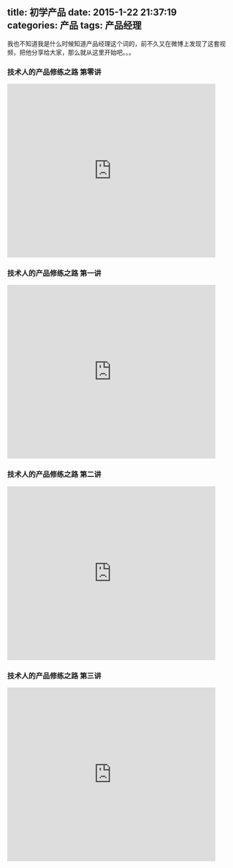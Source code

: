title: 初学产品
date: 2015-1-22 21:37:19
categories: 产品
tags: 产品经理
---
我也不知道我是什么时候知道产品经理这个词的，前不久又在微博上发现了这套视频，把他分享给大家，那么就从这里开始吧。。。  
### 技术人的产品修练之路    第零讲<!--more-->  

<iframe src="http://www.tudou.com/programs/view/html5embed.action?type=0&code=aZQVWpVOEvo&lcode=&resourceId=366570488_06_05_99" allowtransparency="true" allowfullscreen="true" scrolling="no" border="0" frameborder="0" style="width:480px;height:400px;"></iframe>

### 技术人的产品修练之路    第一讲  

<iframe src="http://www.tudou.com/programs/view/html5embed.action?type=0&code=E50GcNAKMQc&lcode=&resourceId=366570488_06_05_99" allowtransparency="true" allowfullscreen="true" scrolling="no" border="0" frameborder="0" style="width:480px;height:400px;"></iframe>


### 技术人的产品修练之路    第二讲  

<iframe src="http://www.tudou.com/programs/view/html5embed.action?type=0&code=2gA6cEJddOc&lcode=&resourceId=366570488_06_05_99" allowtransparency="true" allowfullscreen="true" scrolling="no" border="0" frameborder="0" style="width:480px;height:400px;"></iframe>


### 技术人的产品修练之路    第三讲  

<iframe src="http://www.tudou.com/programs/view/html5embed.action?type=0&code=TymeE_VVdbY&lcode=&resourceId=366570488_06_05_99" allowtransparency="true" allowfullscreen="true" scrolling="no" border="0" frameborder="0" style="width:480px;height:400px;"></iframe>